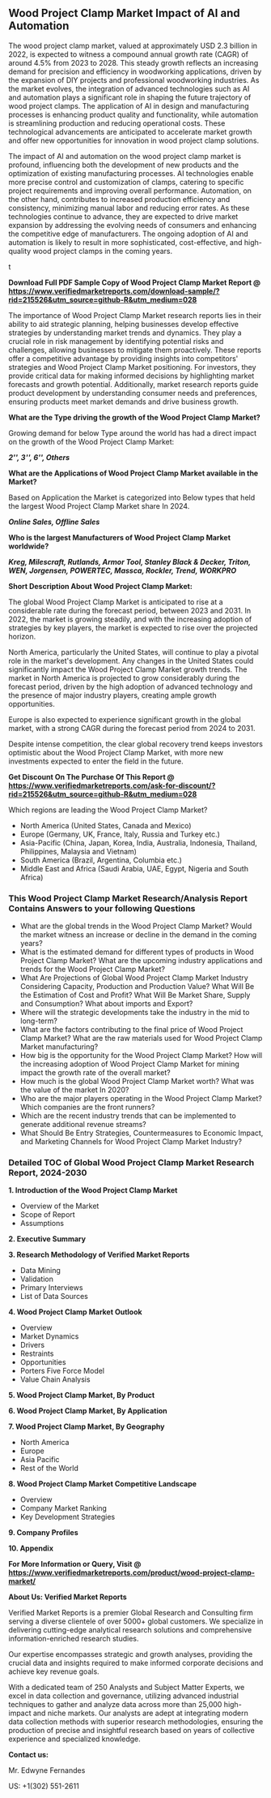 <h2>Wood Project Clamp Market Impact of AI and Automation</h2><p>The wood project clamp market, valued at approximately USD 2.3 billion in 2022, is expected to witness a compound annual growth rate (CAGR) of around 4.5% from 2023 to 2028. This steady growth reflects an increasing demand for precision and efficiency in woodworking applications, driven by the expansion of DIY projects and professional woodworking industries. As the market evolves, the integration of advanced technologies such as AI and automation plays a significant role in shaping the future trajectory of wood project clamps. The application of AI in design and manufacturing processes is enhancing product quality and functionality, while automation is streamlining production and reducing operational costs. These technological advancements are anticipated to accelerate market growth and offer new opportunities for innovation in wood project clamp solutions.</p><p>The impact of AI and automation on the wood project clamp market is profound, influencing both the development of new products and the optimization of existing manufacturing processes. AI technologies enable more precise control and customization of clamps, catering to specific project requirements and improving overall performance. Automation, on the other hand, contributes to increased production efficiency and consistency, minimizing manual labor and reducing error rates. As these technologies continue to advance, they are expected to drive market expansion by addressing the evolving needs of consumers and enhancing the competitive edge of manufacturers. The ongoing adoption of AI and automation is likely to result in more sophisticated, cost-effective, and high-quality wood project clamps in the coming years.</p>t</p><p id="" class=""><strong>Download Full PDF Sample Copy of Wood Project Clamp Market Report @ <a href="https://www.verifiedmarketreports.com/download-sample/?rid=215526&utm_source=github-R&utm_medium=028" target="_blank">https://www.verifiedmarketreports.com/download-sample/?rid=215526&utm_source=github-R&utm_medium=028</a></strong></p><p>The importance of&nbsp;Wood Project Clamp Market research reports lies in their ability to aid strategic planning, helping businesses develop effective strategies by understanding market trends and dynamics. They play a crucial role in risk management by identifying potential risks and challenges, allowing businesses to mitigate them proactively. These reports offer a competitive advantage by providing insights into competitors' strategies and Wood Project Clamp Market positioning. For investors, they provide critical data for making informed decisions by highlighting market forecasts and growth potential. Additionally, market research reports guide product development by understanding consumer needs and preferences, ensuring products meet market demands and drive business growth.</p><p><strong>What are the&nbsp;Type driving the growth of the Wood Project Clamp Market?</strong></p><p id="" class="">Growing demand for below Type around the world has had a direct impact on the growth of the Wood Project Clamp Market:</p><em><strong>2'', 3'', 6'', Others</strong></em></p><strong>What are the&nbsp;Applications&nbsp;of Wood Project Clamp Market available in the Market?</strong></p><p id="" class="">Based on Application the Market is categorized into Below types that held the largest Wood Project Clamp Market share In 2024.</p><em><strong>Online Sales, Offline Sales</strong></em></p><strong>Who is the largest Manufacturers of Wood Project Clamp Market worldwide?</strong></p><p><em><strong>Kreg, Milescraft, Rutlands, Armor Tool, Stanley Black & Decker, Triton, WEN, Jorgensen, POWERTEC, Massca, Rockler, Trend, WORKPRO</strong></em></p><p id="" class=""><strong>Short Description About Wood Project Clamp Market:</strong></p><p>The global Wood Project Clamp Market is anticipated to rise at a considerable rate during the forecast period, between 2023 and 2031. In 2022, the market is growing steadily, and with the increasing adoption of strategies by key players, the market is expected to rise over the projected horizon.</p><p>North America, particularly the United States, will continue to play a pivotal role in the market's development. Any changes in the United States could significantly impact the Wood Project Clamp Market growth trends. The market in North America is projected to grow considerably during the forecast period, driven by the high adoption of advanced technology and the presence of major industry players, creating ample growth opportunities.</p><p>Europe is also expected to experience significant growth in the global market, with a strong CAGR during the forecast period from 2024 to 2031.</p><p>Despite intense competition, the clear global recovery trend keeps investors optimistic about the Wood Project Clamp Market, with more new investments expected to enter the field in the future.</p><p id="" class=""><strong>Get Discount On The Purchase Of This Report @ <a href="https://www.verifiedmarketreports.com/ask-for-discount/?rid=215526&utm_source=github-R&utm_medium=028" target="_blank">https://www.verifiedmarketreports.com/ask-for-discount/?rid=215526&utm_source=github-R&utm_medium=028</a></strong></p>Which regions are leading the Wood Project Clamp Market?</p><ul><li>North America (United States, Canada and Mexico)</li><li>Europe (Germany, UK, France, Italy, Russia and Turkey etc.)</li><li>Asia-Pacific (China, Japan, Korea, India, Australia, Indonesia, Thailand, Philippines, Malaysia and Vietnam)</li><li>South America (Brazil, Argentina, Columbia etc.)</li><li>Middle East and Africa (Saudi Arabia, UAE, Egypt, Nigeria and South Africa)</li></ul><h3 id="" class="">This Wood Project Clamp Market Research/Analysis Report Contains Answers to your following Questions</h3><ul><li>What are the global trends in the Wood Project Clamp Market? Would the market witness an increase or decline in the demand in the coming years?</li><li>What is the estimated demand for different types of products in Wood Project Clamp Market? What are the upcoming industry applications and trends for the Wood Project Clamp Market?</li><li>What Are Projections of Global Wood Project Clamp Market Industry Considering Capacity, Production and Production Value? What Will Be the Estimation of Cost and Profit? What Will Be Market Share, Supply and Consumption? What about imports and Export?</li><li>Where will the strategic developments take the industry in the mid to long-term?</li><li>What are the factors contributing to the final price of Wood Project Clamp Market? What are the raw materials used for Wood Project Clamp Market manufacturing?</li><li>How big is the opportunity for the Wood Project Clamp Market? How will the increasing adoption of Wood Project Clamp Market for mining impact the growth rate of the overall market?</li><li>How much is the global Wood Project Clamp Market worth? What was the value of the market In 2020?</li><li>Who are the major players operating in the Wood Project Clamp Market? Which companies are the front runners?</li><li>Which are the recent industry trends that can be implemented to generate additional revenue streams?</li><li>What Should Be Entry Strategies, Countermeasures to Economic Impact, and Marketing Channels for Wood Project Clamp Market Industry?</li></ul><h3 id="" class="">Detailed TOC of Global Wood Project Clamp Market Research Report, 2024-2030</h3><p id="" class=""><strong>1. Introduction of the Wood Project Clamp Market</strong></p><ul><li>Overview of the Market</li><li>Scope of Report</li><li>Assumptions</li></ul><p id="" class=""><strong>2. Executive Summary</strong></p><p id="" class=""><strong>3. Research Methodology of Verified Market Reports</strong></p><ul><li>Data Mining</li><li>Validation</li><li>Primary Interviews</li><li>List of Data Sources</li></ul><p id="" class=""><strong>4. Wood Project Clamp Market Outlook</strong></p><ul><li>Overview</li><li>Market Dynamics</li><li>Drivers</li><li>Restraints</li><li>Opportunities</li><li>Porters Five Force Model</li><li>Value Chain Analysis</li></ul><p id="" class=""><strong>5. Wood Project Clamp Market, By Product</strong></p><p id="" class=""><strong>6. Wood Project Clamp Market, By Application</strong></p><p id="" class=""><strong>7. Wood Project Clamp Market, By Geography</strong></p><ul><li>North America</li><li>Europe</li><li>Asia Pacific</li><li>Rest of the World</li></ul><p id="" class=""><strong>8. Wood Project Clamp Market Competitive Landscape</strong></p><ul><li>Overview</li><li>Company Market Ranking</li><li>Key Development Strategies</li></ul><p id="" class=""><strong>9. Company Profiles</strong></p><p id="" class=""><strong>10. Appendix</strong></p><p id="" class=""><strong>For More Information or Query, Visit @ <a href="https://www.verifiedmarketreports.com/product/wood-project-clamp-market/" target="_blank">https://www.verifiedmarketreports.com/product/wood-project-clamp-market/</a></strong></p><p id="" class=""><strong>About Us: Verified Market Reports</strong></p><p id="" class="">Verified Market Reports is a premier Global Research and Consulting firm serving a diverse clientele of over 5000+ global customers. We specialize in delivering cutting-edge analytical research solutions and comprehensive information-enriched research studies.</p><p id="" class="">Our expertise encompasses strategic and growth analyses, providing the crucial data and insights required to make informed corporate decisions and achieve key revenue goals.</p><p id="" class="">With a dedicated team of 250 Analysts and Subject Matter Experts, we excel in data collection and governance, utilizing advanced industrial techniques to gather and analyze data across more than 25,000 high-impact and niche markets. Our analysts are adept at integrating modern data collection methods with superior research methodologies, ensuring the production of precise and insightful research based on years of collective experience and specialized knowledge.</p><p id="" class=""><strong>Contact us:</strong></p><p id="" class="">Mr. Edwyne Fernandes</p><p id="" class="">US: +1(302) 551-2611</p>